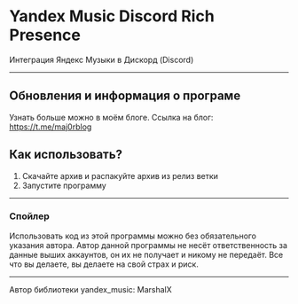 # **Yandex Music Discord Rich Presence**
Интеграция Яндекс Музыки в Дискорд (Discord)

-----

## Обновления и информация о програме
Узнать больше можно в моём блоге.
Ссылка на блог: https://t.me/maj0rblog

## Как использовать?
1. Скачайте архив и распакуйте архив из релиз ветки
2. Запустите программу
   
-----

### Спойлер
Использовать код из этой программы можно без обязательного указания автора.
Автор данной программы не несёт ответственность за данные выших аккаунтов, он их не получает и никому не передаёт.
Все что вы делаете, вы делаете на свой страх и риск.

-----
Автор библиотеки yandex_music: MarshalX
